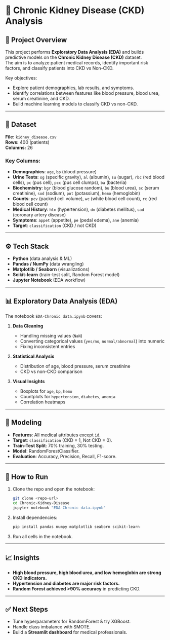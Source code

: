 # 📘 Chronic Kidney Disease (CKD) Analysis

## 📌 Project Overview
This project performs **Exploratory Data Analysis (EDA)** and builds predictive models on the **Chronic Kidney Disease (CKD)** dataset.  
The aim is to analyze patient medical records, identify important risk factors, and classify patients into CKD vs Non-CKD.  

Key objectives:
- Explore patient demographics, lab results, and symptoms.  
- Identify correlations between features like blood pressure, blood urea, serum creatinine, and CKD.  
- Build machine learning models to classify CKD vs non-CKD.  

---

## 📂 Dataset
**File:** `kidney_disease.csv`  
**Rows:** 400 (patients)  
**Columns:** 26  

### Key Columns:
- **Demographics**: `age`, `bp` (blood pressure)  
- **Urine Tests**: `sg` (specific gravity), `al` (albumin), `su` (sugar), `rbc` (red blood cells), `pc` (pus cell), `pcc` (pus cell clumps), `ba` (bacteria)  
- **Biochemistry**: `bgr` (blood glucose random), `bu` (blood urea), `sc` (serum creatinine), `sod` (sodium), `pot` (potassium), `hemo` (hemoglobin)  
- **Counts**: `pcv` (packed cell volume), `wc` (white blood cell count), `rc` (red blood cell count)  
- **Medical History**: `htn` (hypertension), `dm` (diabetes mellitus), `cad` (coronary artery disease)  
- **Symptoms**: `appet` (appetite), `pe` (pedal edema), `ane` (anemia)  
- **Target**: `classification` (CKD / not CKD)  

---

## ⚙️ Tech Stack
- **Python** (data analysis & ML)  
- **Pandas / NumPy** (data wrangling)  
- **Matplotlib / Seaborn** (visualizations)  
- **Scikit-learn** (train-test split, Random Forest model)  
- **Jupyter Notebook** (EDA workflow)  

---

## 📊 Exploratory Data Analysis (EDA)
The notebook `EDA-Chronic data.ipynb` covers:
1. **Data Cleaning**  
   - Handling missing values (`NaN`)  
   - Converting categorical values (`yes/no`, `normal/abnormal`) into numeric  
   - Fixing inconsistent entries  

2. **Statistical Analysis**  
   - Distribution of age, blood pressure, serum creatinine  
   - CKD vs non-CKD comparison  

3. **Visual Insights**  
   - Boxplots for `age`, `bp`, `hemo`  
   - Countplots for `hypertension`, `diabetes`, `anemia`  
   - Correlation heatmaps  

---

## 🤖 Modeling
- **Features**: All medical attributes except `id`.  
- **Target**: `classification` (CKD = 1, Not CKD = 0).  
- **Train-Test Split**: 70% training, 30% testing.  
- **Model**: RandomForestClassifier.  
- **Evaluation**: Accuracy, Precision, Recall, F1-score.  

---

## 🚀 How to Run
1. Clone the repo and open the notebook:
   ```bash
   git clone <repo-url>
   cd Chronic-Kidney-Disease
   jupyter notebook "EDA-Chronic data.ipynb"
   ```
2. Install dependencies:
   ```bash
   pip install pandas numpy matplotlib seaborn scikit-learn
   ```
3. Run all cells in the notebook.  

---

## 📈 Insights
- **High blood pressure, high blood urea, and low hemoglobin are strong CKD indicators.**  
- **Hypertension and diabetes are major risk factors.**  
- **Random Forest achieved >90% accuracy** in predicting CKD.  

---

## ✅ Next Steps
- Tune hyperparameters for RandomForest & try XGBoost.  
- Handle class imbalance with SMOTE.  
- Build a **Streamlit dashboard** for medical professionals.  
